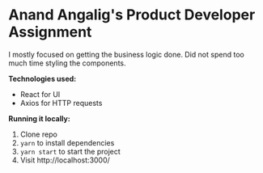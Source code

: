 # Anand Angalig's Product Developer Assignment

I mostly focused on getting the business logic done. Did not spend too much time styling the components.

**Technologies used:**

- React for UI
- Axios for HTTP requests

**Running it locally:**

1. Clone repo
2. `yarn` to install dependencies
3. `yarn start` to start the project
4. Visit http://localhost:3000/
